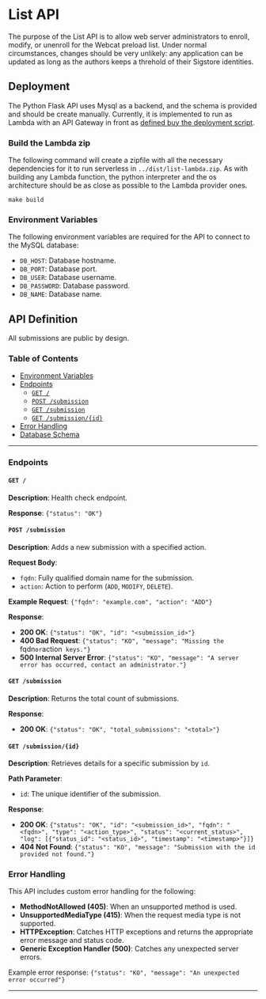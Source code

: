 # List API
The purpose of the List API is to allow web server administrators to enroll, modify, or unenroll for the Webcat preload list. Under normal circumstances, changes should be very unlikely: any application can be updated as long as the authors keeps a threhold of their Sigstore identities.

## Deployment
The Python Flask API uses Mysql as a backend, and the schema is provided and should be create manually. Currently, it is implemented to run as Lambda with an API Gateway in front as [defined buy the deployment script](https://github.com/freedomofpress/webcat/blob/main/deploy/infra/list-api.tf).

### Build the Lambda zip
The following command will create a zipfile with all the necessary dependencies for it to run serverless in `../dist/list-lambda.zip`. As with building any Lambda function, the python interpreter and the os architecture should be as close as possible to the Lambda provider ones.

```make build```

### Environment Variables

The following environment variables are required for the API to connect to the MySQL database:

- `DB_HOST`: Database hostname.
- `DB_PORT`: Database port.
- `DB_USER`: Database username.
- `DB_PASSWORD`: Database password.
- `DB_NAME`: Database name.

## API Definition
All submissions are public by design.

### Table of Contents

- [Environment Variables](#environment-variables)
- [Endpoints](#endpoints)
  - [`GET /`](#get-)
  - [`POST /submission`](#post-submission)
  - [`GET /submission`](#get-submission)
  - [`GET /submission/{id}`](#get-submissionid)
- [Error Handling](#error-handling)
- [Database Schema](#database-schema)

---



### Endpoints

#### `GET /`

**Description**: Health check endpoint.

**Response**:
`{"status": "OK"}`

#### `POST /submission`

**Description**: Adds a new submission with a specified action.

**Request Body**:
- `fqdn`: Fully qualified domain name for the submission.
- `action`: Action to perform (`ADD`, `MODIFY`, `DELETE`).

**Example Request**:
`{"fqdn": "example.com", "action": "ADD"}`

**Response**:
- **200 OK**: `{"status": "OK", "id": "<submission_id>"}`
- **400 Bad Request**: `{"status": "KO", "message": "Missing the `fqdn` or `action` keys."}`
- **500 Internal Server Error**: `{"status": "KO", "message": "A server error has occurred, contact an administrator."}`

#### `GET /submission`

**Description**: Returns the total count of submissions.

**Response**:
- **200 OK**: `{"status": "OK", "total_submissions": "<total>"}`

#### `GET /submission/{id}`

**Description**: Retrieves details for a specific submission by `id`.

**Path Parameter**:
- `id`: The unique identifier of the submission.

**Response**:
- **200 OK**: `{"status": "OK", "id": "<submission_id>", "fqdn": "<fqdn>", "type": "<action_type>", "status": "<current_status>", "log": [{"status_id": "<status_id>", "timestamp": "<timestamp>"}]}`
- **404 Not Found**: `{"status": "KO", "message": "Submission with the id provided not found."}`

### Error Handling

This API includes custom error handling for the following:

- **MethodNotAllowed (405)**: When an unsupported method is used.
- **UnsupportedMediaType (415)**: When the request media type is not supported.
- **HTTPException**: Catches HTTP exceptions and returns the appropriate error message and status code.
- **Generic Exception Handler (500)**: Catches any unexpected server errors.

Example error response:
`{"status": "KO", "message": "An unexpected error occurred"}`



---
